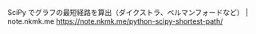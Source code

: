 SciPy でグラフの最短経路を算出（ダイクストラ、ベルマンフォードなど） | note.nkmk.me https://note.nkmk.me/python-scipy-shortest-path/
